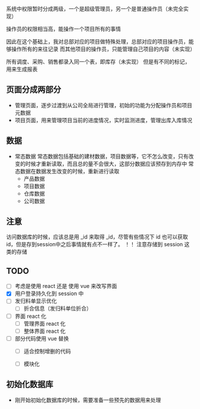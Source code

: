系统中权限暂时分成两级，一个是超级管理员，另一个是普通操作员（未完全实现）

操作员的权限相当高，能操作一个项目所有的事情

因此在这个基础上，我对总部对应的项目做特殊处理，总部对应的项目操作员，能够操作所有的来往记录
而其他项目的操作员，只能管理自己项目的内容（未实现）

所有调度、采购、销售都录入同一个表，即库存（未实现）
但是有不同的标记，用来生成报表


## 页面分成两部分
- 管理页面，逐步过渡到从公司全局进行管理，初始的功能为分配操作员和项目元数据
- 项目页面，用来管理项目当前的进度情况，实时监测进度，管理出库入库情况

## 数据
- 常态数据
  常态数据包括基础的建材数据，项目数据等，它不怎么改变，只有改变的时候才重新读取，而且总的量不会很大，这部分数据应该预存到内存中
  常态数据在数据发生改变的时候，重新进行读取
  - 产品数据
  - 项目数据
  - 仓库数据
  - 公司数据

## 注意

访问数据库的时候，应该总是用 _id 来取得 _id，尽管有些情况下 id 也可以获取 id，但是存到session中之后事情就有点不一样了。
！！ 注意存储到 session 这类的存储


## TODO

- [ ] 考虑是使用 react 还是 使用 vue 来改写界面
- [x] 用户登录持久化到 session 中
- [ ] 发归料单显示优化
  - [ ] 折合信息（发归料单位折合）
- [ ] 界面 react 化
  - [ ] 管理界面 react 化
  - [ ] 整体界面 react 化
- [ ] 部分代码使用 vue 替换  
  - [ ] 适合控制增删的代码
  - [ ] 模块化


 ## 初始化数据库

- 刚开始初始化数据库的时候，需要准备一些预先的数据用来处理
 

